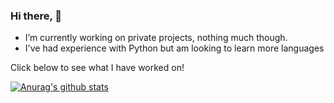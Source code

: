 ### Hi there, 👋

- I’m currently working on private projects, nothing much though.
- I've had experience with Python but am looking to learn more languages

Click below to see what I have worked on!


[![Anurag's github stats](https://github-readme-stats.vercel.app/api?username=soDanindi)](https://github.com/soDanindi?tab=repositories)
